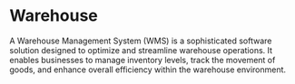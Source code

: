 # Warehouse
A Warehouse Management System (WMS) is a sophisticated software solution designed to optimize and streamline warehouse operations. It enables businesses to manage inventory levels, track the movement of goods, and enhance overall efficiency within the warehouse environment.
